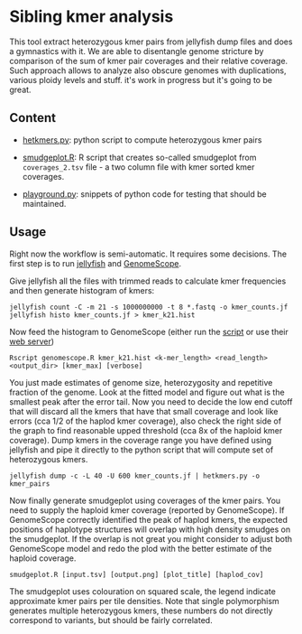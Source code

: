# Sibling kmer analysis

This tool extract heterozygous kmer pairs from jellyfish dump files and does a gymnastics with it. We are able to disentangle genome stricture by comparison of the sum of kmer pair coverages and their relative coverage. Such approach allows to analyze also obscure genomes with duplications, various ploidy levels and stuff. it's work in progress but it's going to be great.

## Content

- [hetkmers.py](hetkmers.py): python script to compute heterozygous kmer pairs
- [smudgeplot.R](smudgeplot.R): R script that creates so-called smudgeplot from `coverages_2.tsv` file - a two column file with kmer sorted kmer coverages.

- [playground.py](playground.py): snippets of python code for testing that should be maintained.

## Usage

Right now the workflow is semi-automatic. It requires some decisions. The first step is to run [jellyfish](https://github.com/gmarcais/Jellyfish) and [GenomeScope](https://github.com/schatzlab/genomescope).

Give jellyfish all the files with trimmed reads to calculate kmer frequencies and then generate histogram of kmers:

```
jellyfish count -C -m 21 -s 1000000000 -t 8 *.fastq -o kmer_counts.jf
jellyfish histo kmer_counts.jf > kmer_k21.hist
```

Now feed the histogram to GenomeScope (either run the [script](https://github.com/schatzlab/genomescope/blob/master/genomescope.R) or use their [web server](http://qb.cshl.edu/genomescope/))

```
Rscript genomescope.R kmer_k21.hist <k-mer_length> <read_length> <output_dir> [kmer_max] [verbose]
```

You just made estimates of genome size, heterozygosity and repetitive fraction of the genome. Look at the fitted model and figure out what is the smallest peak after the error tail. Now you need to decide the low end cutoff that will discard all the kmers that have that small coverage and look like errors (cca 1/2 of the haplod kmer coverage), also check the right side of the graph to find reasonable upped threshold (cca 8x of the haploid kmer coverage). Dump kmers in the coverage range you have defined using jellyfish and pipe it directly to the python script that will compute set of heterozygous kmers.

```
jellyfish dump -c -L 40 -U 600 kmer_counts.jf | hetkmers.py -o kmer_pairs
```

Now finally generate smudgeplot using coverages of the kmer pairs. You need to supply the haploid kmer coverage (reported by GenomeScope). If GenomeScope correctly identified the peak of haplod kmers, the expected positions of haplotype structures will overlap with high density smudges on the smudgeplot. If the overlap is not great you might consider to adjust both GenomeScope model and redo the plod with the better estimate of the haploid coverage.

```
smudgeplot.R [input.tsv] [output.png] [plot_title] [haplod_cov]
```

The smudgeplot uses colouration on squared scale, the legend indicate approximate kmer pairs per tile densities. Note that single polymorphism generates multiple heterozygous kmers, these numbers do not directly correspond to variants, but should be fairly correlated.
